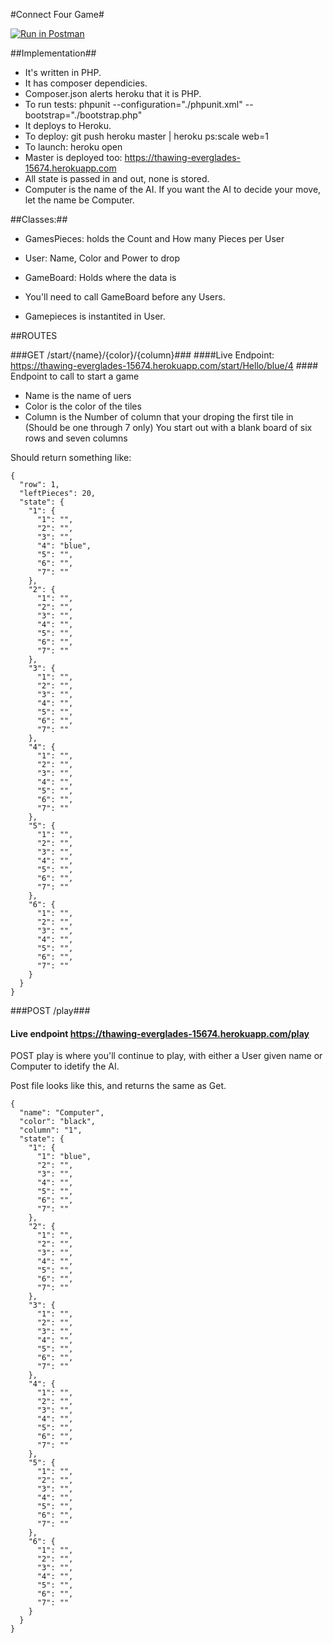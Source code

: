 #Connect Four Game#

[![Run in Postman](https://run.pstmn.io/button.svg)](https://app.getpostman.com/run-collection/5b2aed29fea38e078a24)

##Implementation##

* It's written in PHP.
* It has composer dependicies.
* Composer.json alerts heroku that it is PHP. 
* To run tests: phpunit --configuration="./phpunit.xml" --bootstrap="./bootstrap.php" 
* It deploys to Heroku.
* To deploy:  git push heroku master |  heroku ps:scale web=1 
* To launch: heroku open
* Master is deployed too: https://thawing-everglades-15674.herokuapp.com
* All state is passed in and out, none is stored. 
* Computer is the name of the AI. If you want the AI to decide your move, let the name be Computer. 

##Classes:##

* GamesPieces: holds the Count and How many Pieces per User
* User: Name, Color and Power to drop
* GameBoard: Holds where the data is

* You'll need to call GameBoard before any Users. 
* Gamepieces is instantited in User. 

##ROUTES

###GET /start/{name}/{color}/{column}###
####Live Endpoint: https://thawing-everglades-15674.herokuapp.com/start/Hello/blue/4 ####
Endpoint to call to start a game
* Name is the name of uers
* Color is the color of the tiles
* Column is the Number of column that your droping the first tile in (Should be one through 7 only)
You start out with a blank board of six rows and seven columns

Should return something like:
```
{
  "row": 1,
  "leftPieces": 20,
  "state": {
    "1": {
      "1": "",
      "2": "",
      "3": "",
      "4": "blue",
      "5": "",
      "6": "",
      "7": ""
    },
    "2": {
      "1": "",
      "2": "",
      "3": "",
      "4": "",
      "5": "",
      "6": "",
      "7": ""
    },
    "3": {
      "1": "",
      "2": "",
      "3": "",
      "4": "",
      "5": "",
      "6": "",
      "7": ""
    },
    "4": {
      "1": "",
      "2": "",
      "3": "",
      "4": "",
      "5": "",
      "6": "",
      "7": ""
    },
    "5": {
      "1": "",
      "2": "",
      "3": "",
      "4": "",
      "5": "",
      "6": "",
      "7": ""
    },
    "6": {
      "1": "",
      "2": "",
      "3": "",
      "4": "",
      "5": "",
      "6": "",
      "7": ""
    }
  }
}
```
###POST /play###
#### Live endpoint https://thawing-everglades-15674.herokuapp.com/play ####
POST play is where you'll continue to play, with either a User given name or Computer to idetify the AI. 

Post file looks like this, and returns the same as Get. 
```
{
  "name": "Computer",
  "color": "black",
  "column": "1",
  "state": {
    "1": {
      "1": "blue",
      "2": "",
      "3": "",
      "4": "",
      "5": "",
      "6": "",
      "7": ""
    },
    "2": {
      "1": "",
      "2": "",
      "3": "",
      "4": "",
      "5": "",
      "6": "",
      "7": ""
    },
    "3": {
      "1": "",
      "2": "",
      "3": "",
      "4": "",
      "5": "",
      "6": "",
      "7": ""
    },
    "4": {
      "1": "",
      "2": "",
      "3": "",
      "4": "",
      "5": "",
      "6": "",
      "7": ""
    },
    "5": {
      "1": "",
      "2": "",
      "3": "",
      "4": "",
      "5": "",
      "6": "",
      "7": ""
    },
    "6": {
      "1": "",
      "2": "",
      "3": "",
      "4": "",
      "5": "",
      "6": "",
      "7": ""
    }
  }
}
```
